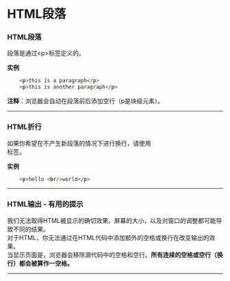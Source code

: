 # HTML段落

### HTML段落

段落是通过\<p>标签定义的。

__实例__

```html
    <p>this is a paragraph</p>
    <p>this is another paragraph</p>
```

__注释__：浏览器会自动在段落前后添加空行（p是块级元素）。

***

### HTML折行

如果你希望在不产生新段落的情况下进行换行，请使用<br />标签。

__实例__

```html
    <p>hello <br/>world</p>
```

***

### HTML输出 - 有用的提示

我们无法取得HTML被显示的确切效果。屏幕的大小，以及对窗口的调整都可能导致不同的结果。  
对于HTML，你无法通过在HTML代码中添加额外的空格或换行在改变输出的效果。  
当显示页面是，浏览器会移除源代码中的空格和空行。__所有连续的空格或空行（换行）都会被算作一空格。__

***
